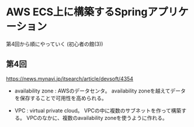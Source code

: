 # AWS ECS上に構築するSpringアプリケーション

第4回から順にやっていく (初心者の館(3))

## 第4回

https://news.mynavi.jp/itsearch/article/devsoft/4354

* availability zone :
  AWSのデータセンタ。 availability zoneを越えてデータを保存することで可用性を高められる。

* VPC :
  virtual private cloud。
  VPCの中に複数のサブネットを作って構築する。
  VPCのなかに、複数のavailability zoneを使うように作れる。
